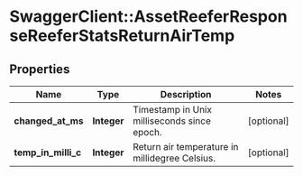 # SwaggerClient::AssetReeferResponseReeferStatsReturnAirTemp

## Properties
Name | Type | Description | Notes
------------ | ------------- | ------------- | -------------
**changed_at_ms** | **Integer** | Timestamp in Unix milliseconds since epoch. | [optional] 
**temp_in_milli_c** | **Integer** | Return air temperature in millidegree Celsius. | [optional] 


